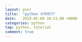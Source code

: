 ```yaml
---
layout: post
title:  "python 사작하기"
date:   2019-05-08 10:21:00 +0800
categories: python
tag: python, tutorial
comment: true
---
```

